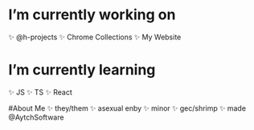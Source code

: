 # I’m currently working on
✨ @h-projects
✨ Chrome Collections
✨ My Website

#  I’m currently learning 
✨ JS
✨ TS
✨ React


#About Me
✨ they/them 
✨ asexual enby 
✨ minor 
✨ gec/shrimp 
✨ made @AytchSoftware
